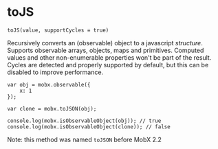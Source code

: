# toJS

`toJS(value, supportCycles = true)`
 
Recursively converts an (observable) object to a javascript _structure_.
Supports observable arrays, objects, maps and primitives.
Computed values and other non-enumerable properties won't be part of the result.
Cycles are detected and properly supported by default, but this can be disabled to improve performance.

```
var obj = mobx.observable({
    x: 1
});

var clone = mobx.toJSON(obj);

console.log(mobx.isObservableObject(obj)); // true
console.log(mobx.isObservableObject(clone)); // false
```

Note: this method was named `toJSON` before MobX 2.2